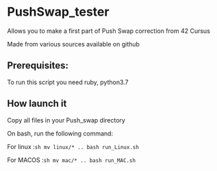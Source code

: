 # PushSwap_tester
Allows you to make a first part of Push Swap correction from 42 Cursus

Made from various sources available on github

## Prerequisites:
To run this script you need ruby, python3.7

## How launch it
Copy all files in your Push_swap directory

On bash, run the following command:

For linux :```sh
mv linux/* ..
bash run_Linux.sh``` 

For MACOS :```sh
mv mac/* ..
bash run_MAC.sh```
